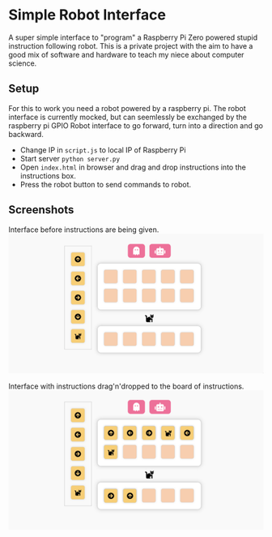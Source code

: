 # Simple Robot Interface
A super simple interface to "program" a Raspberry Pi Zero powered stupid instruction following robot. This is a private project with the aim to have a good mix of software and hardware to teach my niece about computer science.

## Setup

For this to work you need a robot powered by a raspberry pi. The robot interface is currently mocked, but can seemlessly be exchanged by the raspberry pi GPIO Robot interface to go forward, turn into a direction and go backward.

* Change IP in `script.js` to local IP of Raspberry Pi
* Start server ```python server.py```
* Open `index.html` in browser and drag and drop instructions into the instructions box.
* Press the robot button to send commands to robot.

## Screenshots

Interface before instructions are being given.
![start interface](/img/start-interface.png)

Interface with instructions drag'n'dropped to the board of instructions.
![interface](/img/interface.png)

